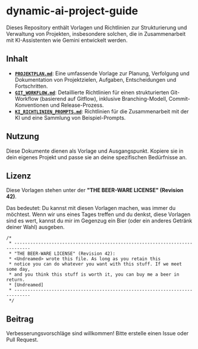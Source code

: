 # dynamic-ai-project-guide

Dieses Repository enthält Vorlagen und Richtlinien zur Strukturierung und Verwaltung von Projekten, insbesondere solchen, die in Zusammenarbeit mit KI-Assistenten wie Gemini entwickelt werden.

## Inhalt

* **[`PROJEKTPLAN.md`](PROJEKTPLAN.md)**: Eine umfassende Vorlage zur Planung, Verfolgung und Dokumentation von Projektzielen, Aufgaben, Entscheidungen und Fortschritten.
* **[`GIT_WORKFLOW.md`](GIT_WORKFLOW.md)**: Detaillierte Richtlinien für einen strukturierten Git-Workflow (basierend auf Gitflow), inklusive Branching-Modell, Commit-Konventionen und Release-Prozess.
* **[`KI_RICHTLINIEN_PROMPTS.md`](KI_RICHTLINIEN_PROMPTS.md)**: Richtlinien für die Zusammenarbeit mit der KI und eine Sammlung von Beispiel-Prompts.

## Nutzung

Diese Dokumente dienen als Vorlage und Ausgangspunkt. Kopiere sie in dein eigenes Projekt und passe sie an deine spezifischen Bedürfnisse an.

## Lizenz

Diese Vorlagen stehen unter der **"THE BEER-WARE LICENSE" (Revision 42)**.

Das bedeutet: Du kannst mit diesen Vorlagen machen, was immer du möchtest. Wenn wir uns eines Tages treffen und du denkst, diese Vorlagen sind es wert, kannst du mir im Gegenzug ein Bier (oder ein anderes Getränk deiner Wahl) ausgeben.

```
/*
 * ----------------------------------------------------------------------------
 * "THE BEER-WARE LICENSE" (Revision 42):
 * <Undreamed> wrote this file. As long as you retain this
 * notice you can do whatever you want with this stuff. If we meet some day,
 * and you think this stuff is worth it, you can buy me a beer in return.
 * [Undreamed]
 * ----------------------------------------------------------------------------
 */
```

## Beitrag

Verbesserungsvorschläge sind willkommen! Bitte erstelle einen Issue oder Pull Request.

